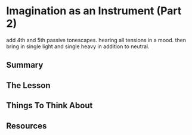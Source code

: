 # Imagination as an Instrument (Part 2)

add 4th and 5th passive tonescapes. hearing all tensions in a mood. then bring in single light and single heavy in addition to neutral.

## Summary



## The Lesson



## Things To Think About



## Resources
